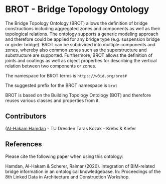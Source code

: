 # BROT - Bridge Topology Ontology

The Bridge Topology Ontology (BROT) allows the definition of bridge constructions including aggregated zones and components as well as their topological relations. The ontology supports a generic modeling approach and therefore could be applied for any bridge type (e.g. suspension bridge or girder bridge). BROT can be subdivided into multiple components and zones, whereby also common zones such as the superstructure and substructure are supported. Furthermore, BROT allows the definition of joints and coatings as well as object properties for describing the vertical relation between two components or zones.

The namespace for BROT terms is `https://w3id.org/brot#`

The suggested prefix for the BROT namespace is `brot`

BROT is based on the Building Topology Ontology (BOT) and therefore reuses various classes and properties from it.

## Contributors

([Al-Hakam Hamdan](https://github.com/Alhakam) - TU Dresden
Taras Kozak - Krebs & Kiefer

## References

Please cite the following paper when using this ontology:

Hamdan, Al-Hakam & Scherer, Raimar (2020). Integration of BIM-related bridge information in an ontological knowledgebase. In: Proceedings of the 8th Linked Data in Architecture and Construction Workshop.
